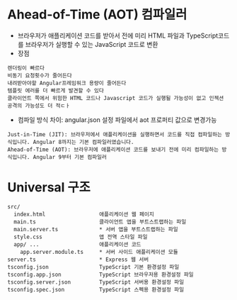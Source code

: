 # Ahead-of-Time (AOT) 컴파일러
- 브라우저가 애플리케이션 코드를 받아서 전에 미리 HTML 파일과 TypeScript코드를 브라우저가 실행할 수 있는 JavaScript 코드로 변환
- 장점
```
렌더링이 빠르다
비동기 요청횟수가 줄어든다
내려받아야할 Angular프레임워크 용량이 줄어든다
템플릿 에러를 더 빠르게 발견할 수 있다
클라이언트 쪽에서 위험한 HTML 코드나 Javascript 코드가 실행될 가능성이 없고 인젝션 공격의 가능성도 더 적ㄷㅏ
```
- 컴파일 방식 차이: angular.json 설정 파일에서 aot 프로퍼티 값으로 변경가능
```
Just-in-Time (JIT): 브라우저에서 애플리케이션을 실행하면서 코드를 직접 컴파일하는 방식입니다. Angular 8까지는 기본 컴파일러였습니다.
Ahead-of-Time (AOT): 브라우저에 애플리케이션 코드를 보내기 전에 미리 컴파일하는 방식입니다. Angular 9부터 기본 컴파일러
```

# Universal 구조
```
src/
  index.html                 애플리케이션 웹 페이지
  main.ts                    클라이언트 앱을 부트스트랩하는 파일
  main.server.ts             * 서버 앱을 부트스트랩하는 파일
  style.css                  앱 전역 스타일 파일
  app/ ...                   애플리케이션 코드
    app.server.module.ts     * 서버 사이드 애플리케이션 모듈
server.ts                    * Express 웹 서버
tsconfig.json                TypeScript 기본 환경설정 파일
tsconfig.app.json            TypeScript 브라우저용 환경설정 파일
tsconfig.server.json         TypeScript 서버용 환경설정 파일
tsconfig.spec.json           TypeScript 스펙용 환경설정 파일
```
